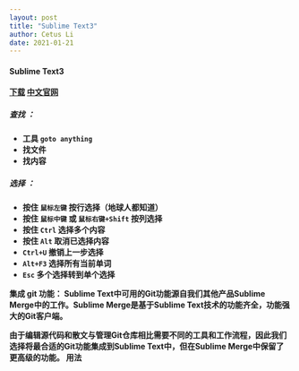 ```yaml
---
layout: post
title: "Sublime Text3"
author: Cetus Li
date: 2021-01-21
---
```

#### <b>Sublime Text3<b/>
[下载][st-download]
[中文官网][st-cn]

##### <b>查找 ：<b/>
 - 工具 `goto anything` 
 - 找文件
 - 找内容

##### <b>选择 ：<b/>
 - 按住 `鼠标左键` 按行选择（地球人都知道）
 - 按住 `鼠标中键` 或 `鼠标右键+Shift` 按列选择
 - 按住 `Ctrl` 选择多个内容
 - 按住 `Alt` 取消已选择内容
 - `Ctrl+U` 撤销上一步选择
 - `Alt+F3` 选择所有当前单词 
 - `Esc` 多个选择转到单个选择

集成 git 功能：
Sublime Text中可用的Git功能源自我们其他产品Sublime Merge中的工作。Sublime Merge是基于Sublime Text技术的功能齐全，功能强大的Git客户端。

由于编辑源代码和散文与管理Git仓库相比需要不同的工具和工作流程，因此我们选择将最合适的Git功能集成到Sublime Text中，但在Sublime Merge中保留了更高级的功能。
用法














[st-download]: https://www.sublimetext.com/3
[st-cn]: http://sublimetext.cn/

